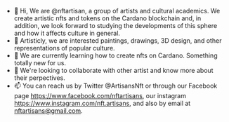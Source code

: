 - 👋 Hi, We are @nftartisan, a group of artists and cultural academics. We create artistic nfts and tokens on the Cardano blockchain and, in addition, we look forward to studying the developments of this sphere and how it affects culture in general.
- 👀 Artisticly, we are interested paintings, drawings, 3D design, and other representations of popular culture.
- 🌱 We are currently learning how to create nfts on Cardano. Something totally new for us.
- 💞️ We're looking to collaborate with other artist and know more about their perpectives.
- 📫 You can reach us by Twitter @ArtisansNft or through our Facebook page https://www.facebook.com/nftartisans, our instagram https://www.instagram.com/nft.artisans, and also by email at nftartisans@gmail.com.

<!---
nftartisan/nftartisan is a ✨ special ✨ repository because its `README.md` (this file) appears on your GitHub profile.
You can click the Preview link to take a look at your changes.
--->
